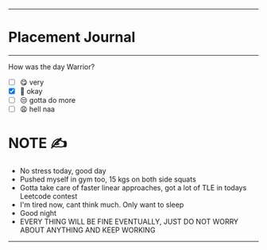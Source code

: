 
------------------------------------------------------------------------
# Placement Journal 
---

How was the day Warrior?
- [ ] 😋 very
- [x] 🙂 okay
- [ ] 😒 gotta do more
- [ ] 😩 hell naa

# NOTE ✍️
- No stress today, good day
- Pushed myself in gym too, 15 kgs on both side squats
- Gotta take care of faster linear approaches, got a lot of TLE in todays Leetcode contest
- I'm tired now, cant think much. Only want to sleep
- Good night
- EVERY THING WILL BE FINE EVENTUALLY, JUST DO NOT WORRY ABOUT ANYTHING AND KEEP WORKING


------------------------------------------------------------------------


